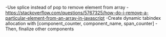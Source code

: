 -Use splice instead of pop to remove element from array - https://stackoverflow.com/questions/5767325/how-do-i-remove-a-particular-element-from-an-array-in-javascript
-Create dynamic tabindex allocation with [component_counter, component_name, span_counter]
-Then, finalize other components